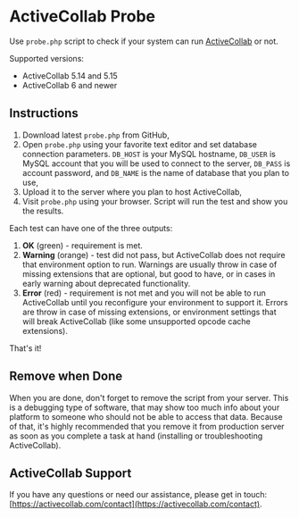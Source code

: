 # ActiveCollab Probe

Use ``probe.php`` script to check if your system can run [ActiveCollab](https://www.activecollab.com/index.html) or not.

Supported versions:

* ActiveCollab 5.14 and 5.15
* ActiveCollab 6 and newer

## Instructions

1. Download latest ``probe.php`` from GitHub, 
1. Open ``probe.php`` using your favorite text editor and set database connection parameters. ``DB_HOST`` is your MySQL hostname, ``DB_USER`` is MySQL account that you will be used to connect to the server, ``DB_PASS`` is account password, and ``DB_NAME`` is the name of database that you plan to use, 
1. Upload it to the server where you plan to host ActiveCollab, 
1. Visit ``probe.php`` using your browser. Script will run the test and show you the results.

Each test can have one of the three outputs:

1. **OK** (green) - requirement is met.
1. **Warning** (orange) - test did not pass, but ActiveCollab does not require that environment option to run. Warnings are usually throw in case of missing extensions that are optional, but good to have, or in cases in early warning about deprecated functionality.
1. **Error** (red) - requirement is not met and you will not be able to run ActiveCollab until you reconfigure your environment to support it. Errors are throw in case of missing extensions, or environment settings that will break ActiveCollab (like some unsupported opcode cache extensions).

That's it!

## Remove when Done

When you are done, don't forget to remove the script from your server. This is a debugging type of software, that may show too much info about your platform to someone who should not be able to access that data. Because of that, it's highly recommended that you remove it from production server as soon as you complete a task at hand (installing or troubleshooting ActiveCollab).

## ActiveCollab Support

If you have any questions or need our assistance, please get in touch: [https://activecollab.com/contact](https://activecollab.com/contact).
